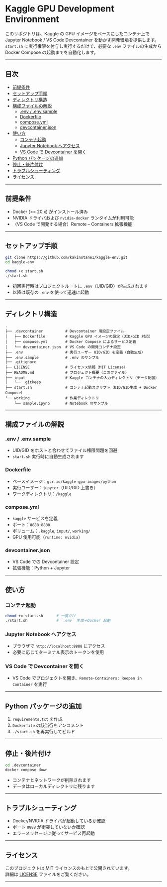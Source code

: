 # Kaggle GPU Development Environment

このリポジトリは、Kaggle の GPU イメージをベースにしたコンテナ上で Jupyter Notebook / VS Code Devcontainer を動かす開発環境を提供します。  
`start.sh` に実行権限を付与し実行するだけで、必要な `.env` ファイルの生成から Docker Compose の起動までを自動化します。

---

## 目次

- [前提条件](#前提条件)  
- [セットアップ手順](#セットアップ手順)  
- [ディレクトリ構造](#ディレクトリ構造)  
- [構成ファイルの解説](#構成ファイルの解説)  
  - [.env / .env.sample](#env--envsample)  
  - [Dockerfile](#dockerfile)  
  - [compose.yml](#composeyml)  
  - [devcontainer.json](#devcontainerjson)  
- [使い方](#使い方)  
  - [コンテナ起動](#コンテナ起動)  
  - [Jupyter Notebook へアクセス](#jupyter-notebook-へアクセス)  
  - [VS Code で Devcontainer を開く](#vs-code-で-devcontainer-を開く)  
- [Python パッケージの追加](#python-パッケージの追加)  
- [停止・後片付け](#停止・後片付け)  
- [トラブルシューティング](#トラブルシューティング)  
- [ライセンス](#ライセンス)  

---

## 前提条件

- Docker (>= 20.x) がインストール済み  
- NVIDIA ドライバおよび `nvidia-docker` ランタイムが利用可能  
- （VS Code で開発する場合）Remote – Containers 拡張機能  

---

## セットアップ手順

```bash
git clone https://github.com/kakinotane1/kaggle-env.git
cd kaggle-env

chmod +x start.sh
./start.sh
```

- 初回実行時はプロジェクトルートに `.env`（UID/GID）が生成されます  
- 以降は既存の `.env` を使って迅速に起動  

---

## ディレクトリ構造

``` text
.
├── .devcontainer          # Devcontainer 用設定ファイル
│   ├── Dockerfile         # Kaggle GPU イメージの設定（UID/GID 対応）
│   ├── compose.yml        # Docker Compose によるサービス定義
│   └── devcontainer.json  # VS Code の開発コンテナ設定
├── .env                   # 実行ユーザー UID/GID を定義（自動生成）
├── .env.sample            # .env のサンプル
├── .gitignore
├── LICENSE                # ライセンス情報（MIT License）
├── README.md              # プロジェクト概要（このファイル）
├── input                  # Kaggle コンテナの入力ディレクトリ（データ配置）
│   └── .gitkeep
├── start.sh               # コンテナ起動スクリプト（UID/GID生成 + Docker Compose）
└── working                # 作業ディレクトリ
    └── sample.ipynb       # Notebook のサンプル

```

---

## 構成ファイルの解説

### .env / .env.sample

- UID/GID をホストと合わせてファイル権限問題を回避  
- `start.sh` 実行時に自動生成されます  

### Dockerfile

- ベースイメージ：`gcr.io/kaggle-gpu-images/python`  
- 実行ユーザー：`jupyter`（UID/GID 上書き）  
- ワークディレクトリ：`/kaggle`  

### compose.yml

- `kaggle` サービスを定義  
- ポート：`8888:8888`  
- ボリューム：`.kaggle`, `input/`, `working/` 
- GPU 使用可能（`runtime: nvidia`）  

### devcontainer.json

- VS Code での Devcontainer 設定  
- 拡張機能：Python + Jupyter  

---

## 使い方

### コンテナ起動

```bash
chmod +x start.sh      # 一度だけ
./start.sh             # `.env` 生成＋Docker 起動
```

### Jupyter Notebook へアクセス

- ブラウザで `http://localhost:8888` にアクセス  
- 必要に応じてターミナル表示のトークンを使用  

### VS Code で Devcontainer を開く

- VS Code でプロジェクトを開き、`Remote-Containers: Reopen in Container` を実行  

---

## Python パッケージの追加

1. `requirements.txt` を作成  
2. `Dockerfile` の該当行をアンコメント  
3. `./start.sh` を再実行してビルド  

---

## 停止・後片付け

```bash
cd .devcontainer
docker compose down
```

- コンテナとネットワークが削除されます  
- データはローカルディレクトリに残ります  

---

## トラブルシューティング

- Docker/NVIDIA ドライバが起動しているか確認  
- ポート `8888` が衝突していないか確認  
- エラーメッセージに従ってサービス再起動  

---

## ライセンス

このプロジェクトは MIT ライセンスのもとで公開されています。  
詳細は [LICENSE](./LICENSE) ファイルをご覧ください。

---
